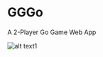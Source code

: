 # GGGo

A 2-Player Go Game Web App

![alt text1][img1]

[img1]: https://drive.google.com/file/d/1KJEB0jLCyCatU-Y0UgnU-dy7Hturse1a/